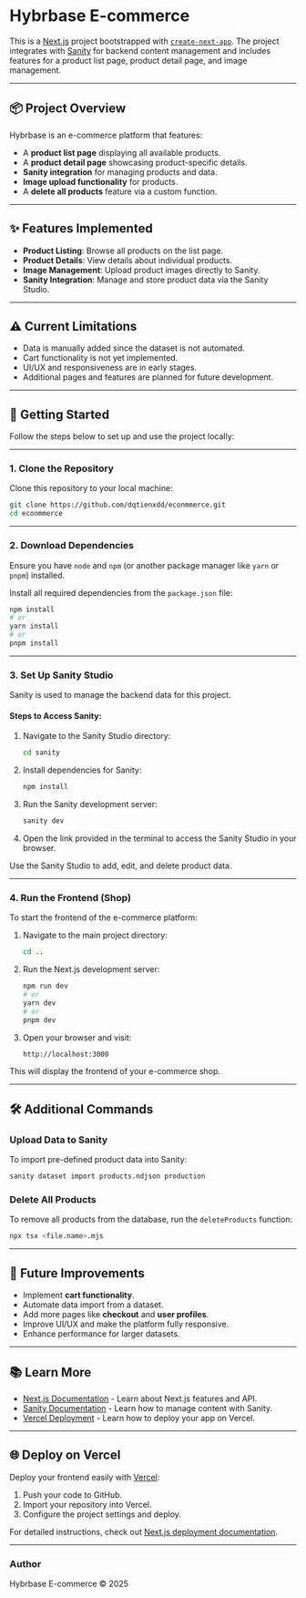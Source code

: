 
# Hybrbase E-commerce

This is a [Next.js](https://nextjs.org) project bootstrapped with [`create-next-app`](https://nextjs.org/docs/app/api-reference/cli/create-next-app). The project integrates with [Sanity](https://www.sanity.io/) for backend content management and includes features for a product list page, product detail page, and image management.

---

## 📦 Project Overview

Hybrbase is an e-commerce platform that features:
- A **product list page** displaying all available products.
- A **product detail page** showcasing product-specific details.
- **Sanity integration** for managing products and data.
- **Image upload functionality** for products.
- A **delete all products** feature via a custom function.

---

## ✨ Features Implemented

- **Product Listing**: Browse all products on the list page.
- **Product Details**: View details about individual products.
- **Image Management**: Upload product images directly to Sanity.
- **Sanity Integration**: Manage and store product data via the Sanity Studio.

---

## ⚠️ Current Limitations

- Data is manually added since the dataset is not automated.
- Cart functionality is not yet implemented.
- UI/UX and responsiveness are in early stages.
- Additional pages and features are planned for future development.

---

## 🚀 Getting Started

Follow the steps below to set up and use the project locally:

---

### 1. **Clone the Repository**

Clone this repository to your local machine:

```bash
git clone https://github.com/dqtienxdd/econmmerce.git
cd econmmerce
```

---

### 2. **Download Dependencies**

Ensure you have `node` and `npm` (or another package manager like `yarn` or `pnpm`) installed.

Install all required dependencies from the `package.json` file:

```bash
npm install
# or
yarn install
# or
pnpm install
```

---

### 3. **Set Up Sanity Studio**

Sanity is used to manage the backend data for this project.

#### Steps to Access Sanity:
1. Navigate to the Sanity Studio directory:
   ```bash
   cd sanity
   ```
2. Install dependencies for Sanity:
   ```bash
   npm install
   ```
3. Run the Sanity development server:
   ```bash
   sanity dev
   ```
4. Open the link provided in the terminal to access the Sanity Studio in your browser.

Use the Sanity Studio to add, edit, and delete product data.

---

### 4. **Run the Frontend (Shop)**

To start the frontend of the e-commerce platform:

1. Navigate to the main project directory:
   ```bash
   cd ..
   ```
2. Run the Next.js development server:
   ```bash
   npm run dev
   # or
   yarn dev
   # or
   pnpm dev
   ```
3. Open your browser and visit:
   ```
   http://localhost:3000
   ```

This will display the frontend of your e-commerce shop.

---

## 🛠 Additional Commands

### Upload Data to Sanity
To import pre-defined product data into Sanity:
```bash
sanity dataset import products.ndjson production
```

### Delete All Products
To remove all products from the database, run the `deleteProducts` function:
```bash
npx tsx <file.name>.mjs
```

---

## 🎯 Future Improvements

- Implement **cart functionality**.
- Automate data import from a dataset.
- Add more pages like **checkout** and **user profiles**.
- Improve UI/UX and make the platform fully responsive.
- Enhance performance for larger datasets.

---

## 📚 Learn More

- [Next.js Documentation](https://nextjs.org/docs) - Learn about Next.js features and API.
- [Sanity Documentation](https://www.sanity.io/docs) - Learn how to manage content with Sanity.
- [Vercel Deployment](https://vercel.com/docs) - Learn how to deploy your app on Vercel.

---

## 🌐 Deploy on Vercel

Deploy your frontend easily with [Vercel](https://vercel.com/):
1. Push your code to GitHub.
2. Import your repository into Vercel.
3. Configure the project settings and deploy.

For detailed instructions, check out [Next.js deployment documentation](https://nextjs.org/docs/deployment).

--- 

### Author

Hybrbase E-commerce © 2025
